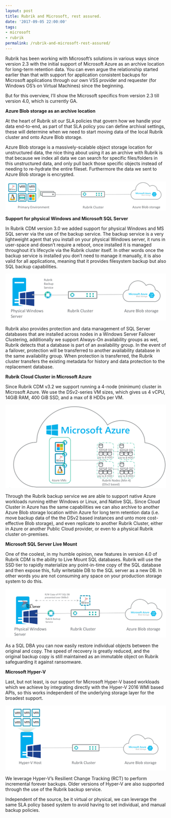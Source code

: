 ```yaml
---
layout: post
title: Rubrik and Microsoft, rest assured.
date: '2017-09-05 22:00:00'
tags:
- microsoft
- rubrik
permalink: /rubrik-and-microsoft-rest-assured/
---
```


Rubrik has been working with Microsoft’s solutions in various ways since version 2.3 with the initial support of Microsoft Azure as an archive location for long-term retention data. You can even argue the relationship started earlier than that with support for application consistent backups for Microsoft applications through our own VSS provider and requester (for Windows OS’s on Virtual Machines) since the beginning.

But for this overview, I’ll show the Microsoft specifics from version 2.3 till version 4.0, which is currently GA.

**Azure Blob storage as an archive location**

At the heart of Rubrik sit our SLA policies that govern how we handle your data end-to-end, as part of that SLA policy you can define archival settings, these will determine when we need to start moving data of the local Rubrik cluster and onto Azure Blob storage.

Azure Blob storage is a massively-scalable object storage location for unstructured data, the nice thing about using it as an archive with Rubrik is that because we index all data we can search for specific files/folders in this unstructured data, and only pull back those specific objects instead of needing to re-hydrate the entire fileset. Furthermore the data we sent to Azure Blob storage is encrypted.

<img src="/assets/img/ms1.png">

**Support for physical Windows and Microsoft SQL Server**

In Rubrik CDM version 3.0 we added support for physical Windows and MS SQL server via the use of the backup service. The backup service is a very lightweight agent that you install on your physical Windows server, it runs in user-space and doesn’t require a reboot, once installed it is managed throughout it’s lifecycle via the Rubrik cluster itself. In other words once the backup service is installed you don’t need to manage it manually, it is also valid for all applications, meaning that it provides filesystem backup but also SQL backup capabilities.

<img src="/assets/img/ms2.png">

Rubrik also provides protection and data management of SQL Server databases that are installed across nodes in a Windows Server Failover Clustering, additionally we support Always-On availability groups as wel, Rubrik detects that a database is part of an availability group. In the event of a failover, protection will be transferred to another availability database in the same availability group. When protection is transferred, the Rubrik cluster transfers the existing metadata for history and data protection to the replacement database.

**Rubrik Cloud Cluster in Microsoft Azure**

Since Rubrik CDM v3.2 we support running a 4-node (minimum) cluster in Microsoft Azure. We use the DSv2-series VM sizes, which gives us 4 vCPU, 14GiB RAM, 400 GiB SSD, and a max of 8 HDDs per VM.

<img src="/assets/img/ms3.png">

Through the Rubrik backup service we are able to support native Azure workloads running either Windows or Linux, and Native SQL. Since Cloud Cluster in Azure has the same capabilities we can also archive to another Azure Blob storage location within Azure for long term retention data (i.e. move backup data of the the DSv2 based instances and unto more cost-effective Blob storage), and even replicate to another Rubrik Cluster, either in Azure or another Public Cloud provider, or even to a physical Rubrik cluster on-premises.

**Microsoft SQL Server Live Mount**

One of the coolest, in my humble opinion, new features in version 4.0 of Rubrik CDM is the ability to Live Mount SQL databases. Rubrik will use the SSD tier to rapidly materialize any point-in-time copy of the SQL database and then expose this, fully writetable DB to the SQL server as a new DB. In other words you are not consuming any space on your production storage system to do this.

<img src="/assets/img/ms4.png">

As a SQL DBA you can now easily restore individual objects between the original and copy. The speed of recovery is greatly reduced, and the original backup copy is still maintained as an immutable object on Rubrik safeguarding it against ransomware.

**Microsoft Hyper-V**

Last, but not least, is our support for Microsoft Hyper-V based workloads which we achieve by integrating directly with the Hyper-V 2016 WMI based APIs, so this works independent of the underlying storage layer for the broadest support.

<img src="/assets/img/ms5.png">

We leverage Hyper-V’s Resilient Change Tracking (RCT) to perform incremental forever backups. Older versions of Hyper-V are also supported through the use of the Rubrik backup service.

Independent of the source, be it virtual or physical, we can leverage the same SLA policy based system to avoid having to set individual, and manual backup policies.

